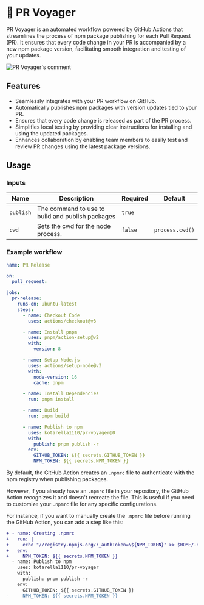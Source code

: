 # :rocket: PR Voyager

PR Voyager is an automated workflow powered by GitHub Actions that streamlines the process of npm package publishing for each Pull Request (PR). It ensures that every code change in your PR is accompanied by a new npm package version, facilitating smooth integration and testing of your updates.

![PR Voyager's comment](https://github.com/kotarella1110/pr-voyager/assets/12913947/4508d3e4-4cba-48aa-ade0-e58a68a6f495)

## Features

- Seamlessly integrates with your PR workflow on GitHub.
- Automatically publishes npm packages with version updates tied to your PR.
- Ensures that every code change is released as part of the PR process.
- Simplifies local testing by providing clear instructions for installing and using the updated packages.
- Enhances collaboration by enabling team members to easily test and review PR changes using the latest package versions.

## Usage

### Inputs

| Name      | Description                                      | Required | Default         |
| --------- | ------------------------------------------------ | -------- | --------------- |
| `publish` | The command to use to build and publish packages | `true`   |                 |
| `cwd`     | Sets the cwd for the node process.               | `false`  | `process.cwd()` |

### Example workflow

```yaml
name: PR Release

on:
  pull_request:

jobs:
  pr-release:
    runs-on: ubuntu-latest
    steps:
      - name: Checkout Code
        uses: actions/checkout@v3

      - name: Install pnpm
        uses: pnpm/action-setup@v2
        with:
          version: 8

      - name: Setup Node.js
        uses: actions/setup-node@v3
        with:
          node-version: 16
          cache: pnpm

      - name: Install Dependencies
        run: pnpm install

      - name: Build
        run: pnpm build

      - name: Publish to npm
        uses: kotarella1110/pr-voyager@0
        with:
          publish: pnpm publish -r
        env:
          GITHUB_TOKEN: ${{ secrets.GITHUB_TOKEN }}
          NPM_TOKEN: ${{ secrets.NPM_TOKEN }}
```

By default, the GitHub Action creates an `.npmrc` file to authenticate with the npm registry when publishing packages.

However, if you already have an `.npmrc` file in your repository, the GitHub Action recognizes it and doesn't recreate the file. This is useful if you need to customize your `.npmrc` file for any specific configurations.

For instance, if you want to manually create the `.npmrc` file before running the GitHub Action, you can add a step like this:

```diff
+ - name: Creating .npmrc
+   run: |
+     echo "//registry.npmjs.org/:_authToken=\${NPM_TOKEN}" >> $HOME/.npmrc
+   env:
+     NPM_TOKEN: ${{ secrets.NPM_TOKEN }}
  - name: Publish to npm
    uses: kotarella1110/pr-voyager
    with:
      publish: pnpm publish -r
    env:
      GITHUB_TOKEN: ${{ secrets.GITHUB_TOKEN }}
-     NPM_TOKEN: ${{ secrets.NPM_TOKEN }}
```
